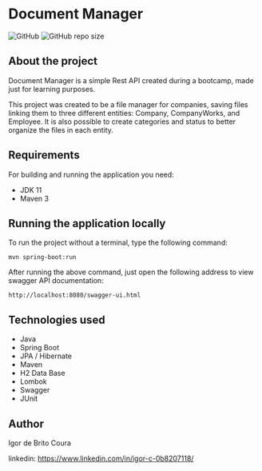 # Document Manager
![GitHub](https://img.shields.io/github/license/IgorCoura/Document-Manager)
![GitHub repo size](https://img.shields.io/github/repo-size/IgorCoura/Document-Manager)

## About the project

  Document Manager is a simple Rest API created during a bootcamp, made just for learning purposes.
  
  This project was created to be a file manager for companies, saving files linking them to three different entities: Company, CompanyWorks, and Employee. 
  It is also possible to create categories and status to better organize the files in each entity.
  
  
  ## Requirements
  For building and running the application you need:
  - JDK 11
  - Maven 3
  
  ## Running the application locally  
  To run the project without a terminal, type the following command:
  ```shell script
  mvn spring-boot:run 
  ```
  After running the above command, just open the following address to view swagger API documentation:
  ```
  http://localhost:8080/swagger-ui.html
  ```
  
 ## Technologies used
 - Java
 - Spring Boot
 - JPA / Hibernate
 - Maven
 - H2 Data Base
 - Lombok
 - Swagger
 - JUnit
 
 ## Author
 Igor de Brito Coura
 
 linkedin: https://www.linkedin.com/in/igor-c-0b8207118/
